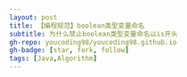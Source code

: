```yaml
---
layout: post
title: 【编程规范】boolean类型变量命名
subtitle: 为什么禁止boolean类型变量命名以is开头
gh-repo: youcoding98/youcoding98.github.io
gh-badge: [star, fork, follow]
tags: [Java,Algorithm]
---
```


#



